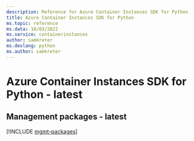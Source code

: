 ```yaml
---
description: Reference for Azure Container Instances SDK for Python
title: Azure Container Instances SDK for Python
ms.topic: reference
ms.data: 10/03/2022
ms.service: containerinstances
author: samkreter
ms.devlang: python
ms.author: samkreter
---
```

# Azure Container Instances SDK for Python - latest

## Management packages - latest
[!INCLUDE [mgmt-packages](container-instances-mgmt-index.md)]